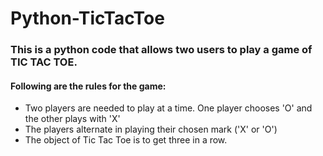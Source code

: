 # Python-TicTacToe

### This is a python code that allows two users to play a game of TIC TAC TOE. 
#### Following are the rules for the game:
* Two players are needed to play at a time. One player chooses 'O' and the other plays with 'X'
* The players alternate in playing their chosen mark ('X' or 'O')
* The object of Tic Tac Toe is to get three in a row.
